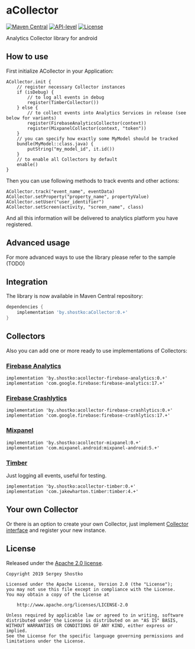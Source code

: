 # aCollector

[![Maven Central](https://img.shields.io/maven-central/v/by.shostko/aCollector?style=flat)](#integration) [![API-level](https://img.shields.io/badge/API-14+-blue?style=flat&logo=android)](https://source.android.com/setup/start/build-numbers) [![License](https://img.shields.io/badge/license-Apach%202.0-green?style=flat)](#license) 

Analytics Collector library for android

## How to use

First initialize ACollector in your Application:
```
ACollector.init {
    // register necessary Collector instances
    if (isDebug) {
        // to log all events in debug
        register(TimberCollector())
    } else {
        // to collect events into Analytics Services in release (see below for variants)
        register(FirebaseAnalyticsCollector(context))
        register(MixpanelCollector(context, "token"))
    }
    // you can specify how exactly some MyModel should be tracked
    bundle(MyModel::class.java) {
        putString("my_model_id", it.id())
    }
    // to enable all Collectors by default
    enable()
}
```

 Then you can use following methods to track events and other actions:

```
ACollector.track("event_name", eventData)
ACollector.setProperty("property_name", propertyValue)
ACollector.setUser("user_identifier")
ACollector.setScreen(activity, "screen_name", class)
```

And all this information will be delivered to analytics platform you have registered.

## Advanced usage

For more advanced ways to use the library please refer to the sample (TODO)

## Integration

The library is now available in Maven Central repository:

```gradle
dependencies {
    implementation 'by.shostko:aCollector:0.+'
}
```

##  Collectors

Also you can add one or more ready to use implementations of Collectors:

### [Firebase Analytics](https://firebase.google.com/docs/analytics/get-started?platform=android)

```
implementation 'by.shostko:acollector-firebase-analytics:0.+'
implementation 'com.google.firebase:firebase-analytics:17.+'
```

### [Firebase Crashlytics](https://firebase.google.com/docs/crashlytics/get-started?platform=android)

```
implementation 'by.shostko:acollector-firebase-crashlytics:0.+'
implementation 'com.google.firebase:firebase-crashlytics:17.+'
```

### [Mixpanel](https://developer.mixpanel.com/docs)

```
implementation 'by.shostko:acollector-mixpanel:0.+'
implementation 'com.mixpanel.android:mixpanel-android:5.+'
```

### [Timber](https://github.com/JakeWharton/timber)

Just logging all events, useful for testing.

```
implementation 'by.shostko:acollector-timber:0.+'
implementation 'com.jakewharton.timber:timber:4.+'
```

 ## Your own Collector

Or there is an option to create your own Collector, just implement [Collector interface](https://github.com/shostko/aCollector/blob/master/acollector/src/main/java/by/shostko/acollector/Collector.kt) and register your new instance.

## License

Released under the [Apache 2.0 license](LICENSE).

```
Copyright 2019 Sergey Shostko

Licensed under the Apache License, Version 2.0 (the "License");
you may not use this file except in compliance with the License.
You may obtain a copy of the License at

    http://www.apache.org/licenses/LICENSE-2.0

Unless required by applicable law or agreed to in writing, software
distributed under the License is distributed on an "AS IS" BASIS,
WITHOUT WARRANTIES OR CONDITIONS OF ANY KIND, either express or implied.
See the License for the specific language governing permissions and
limitations under the License.
```
